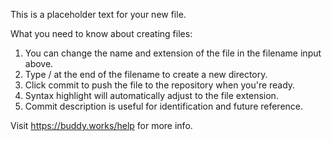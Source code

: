 This is a placeholder text for your new file.

What you need to know about creating files:

1. You can change the name and extension of the file in the filename input above.
2. Type / at the end of the filename to create a new directory.
3. Click commit to push the file to the repository when you're ready.
4. Syntax highlight will automatically adjust to the file extension.
5. Commit description is useful for identification and future reference.

Visit https://buddy.works/help for more info.